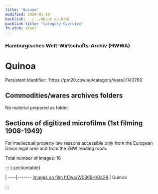 ```yaml
---
title: "Quinoa"
modified: 2024-01-19
backlink: ../../about.en.html
backlink-title: "Category Overview"
fn-stub: about
---
```


### Hamburgisches Welt-Wirtschafts-Archiv (HWWA)

# Quinoa

<div class="hint">Persistent Identifier: `https://pm20.zbw.eu/category/ware/i/143760`</div>







## Commodities/wares archives folders





No material prepared as folder.



<a id="filmsections" />

## Sections of digitized microfilms (1st filming 1908-1949)

<p>For intellectual property law reasons accessible only from the European Union legal area and from the ZBW reading room.</p>



<p>Total number of images: 16</p>




::: {.sectiontable}

 | 
----|-------
<a class="btn" href="https://pm20.zbw.eu/film/h1/wa/W0365H/0428" rel="nofollow">Images on film h1/wa/W0365H/0428</a> | Quinoa


:::
















